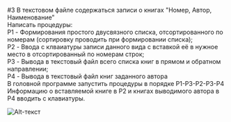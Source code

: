 #3
В текстовом файле содержаться записи о книгах "Номер, Автор, Наименование"</br>
Написать процедуры:</br>
P1 - Формирования простого двусвязного списка, отсортированного по номерам (сортировку проводить при формировании списка);</br>
P2 - Ввода с клваиатуры записи данного вида с вставкой её в нужное место в отсортированный по номерам строк;</br>
P3 - Вывода в текстовый файл всего списка книг в прямом и обратном направлении;</br>
P4 - Вывода в текстовый файл книг заданного автора</br>
В головной программе запустить процедуры в порядке P1-P3-P2-P3-P4</br>
Информацию о вставляемой книге в P2 и книгах выводимого автора в P4 вводить с клавиатуры.</br>

![Alt-текст](https://pp.vk.me/c629202/v629202949/18f71/Xnw1SSaDVa0.jpg "Заголовок изображения")
